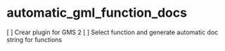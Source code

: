 # automatic_gml_function_docs

[ ] Crear plugin for GMS 2
[ ] Select function and generate automatic doc string for functions

